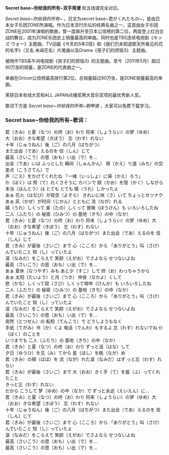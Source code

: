 

**Secret base~你给我的所有~双手简谱** 和五线谱完全对应。

_Secret base~你给我的所有~_ ，日文为secret
base~君がくれたもの~，是由日本女子乐团ZONE所演唱。作为日本流行乐坛的经典名曲之一，这首由女子乐团ZONE在2001年演唱的歌曲，曾一度飙升至日本公信榜的第二位，两度登上红白合战的舞台，成为ZONE乐团史上销量最高的单曲。同时也是TBS连续电视剧《キッズ
ウォー》主题曲、TV动画《今天的5年2班》和《我们仍未知道那天所看见的花的名字》（又名 未闻花名）片尾曲以及Drama《孩子们的烦恼3》 主题曲。

被用作TBS系午间电视剧《孩子们的烦恼3》的主题曲。至今（2011年5月）超过90万张的销量，是ZONE的代表曲之一。

单曲在Oricon公信榜最高排行第2位，总销量超过90万张，是ZONE销量最高的单曲。

荣获日本有线大奖和ALL JAPAN点播奖两大音乐奖项的最优秀新人奖。

歌词下方是 _Secret base~你给我的所有~钢琴谱_ ，大家可以免费下载学习。

### Secret base~你给我的所有~歌词：

君（きみ）と夏（なつ）の终（お）わり 将来（しょうらい）の梦（ゆめ）  
大（おお）きな希望（きぼう） 忘（わす）れない  
十年（じゅうねん）後（ご）の八月（はちがつ）  
また出会（であ）えるのを 信（しん）じて  
最高（さいこう）の思（おも）い出（で）を…  
出会（であ）いは ふっとした 瞬间（しゅんかん） 帰（かえ）り道（みち）の交差点（こうさてん）で  
声（こえ）をかけてくれたね 「一绪（いっしょ）に帰（かえ）ろう」  
仆（ぼく）は 照（て）れくさそうに カバンで 颜（かお）を隠（かく）しながら  
本当（ほんとう）は とても とても 嬉（うれ）しかったよ  
あぁ 花火（はなび）が夜空（よぞら） きれいに咲（さ）いて ちょっとセツナク  
あぁ 风（かぜ）が时间（じかん）とともに 流（なが）れる  
嬉（うれ）しくって 楽（たの）しくって 冒険（ぼうけん）も いろいろしたね  
二人（ふたり）の 秘密（ひみつ）の 基地（きち）の中（なか）  
君（きみ）と夏（なつ）の终（お）わり 将来（しょうらい）の梦（ゆめ）大（おお）きな希望（きぼう） 忘（わす）れない  
十年（じゅうねん）後（ご）の八月（はちがつ）また出会（であ）えるのを 信（しん）じて  
君（きみ）が最後（さいご）まで 心（こころ）から 「ありがとう」叫（さけ）んでいたこと 知（し）っていたよ  
涙（なみだ）をこらえて 笑颜（えがお）でさよなら せつないよね  
最高（さいこう）の思（おも）い出（で）を…  
あぁ 夏休（なつやす）みも あと少（すこ）しで 终（お）わっちゃうから  
あぁ 太阳（たいよう）と月（つき） 仲良（なかよ）くして  
悲（かな）しくって寂（さび）しくって喧哗（けんか）も いろいろしたね  
二人（ふたり）の 秘密（ひみつ）の 基地（きち）の中（なか）  
君（きみ）が最後（さいご）まで 心（こころ）から 「ありがとう」叫（さけ）んでいたこと 知（し）っていたよ  
涙（なみだ）をこらえて 笑颜（えがお）でさよなら せつないよね  
最高（さいこう）の思（おも）い出（で）を…  
突然（とつぜん）の 転校（てんこう）で どうしようもなく  
手纸（てがみ）书（か）くよ 电话（でんわ）もするよ 忘（わす）れないでね 仆（ぼく）のことを  
いつまでも 二人（ふたり）の 基地（きち）の中（なか）  
君（きみ）と夏（なつ）の终（お）わり ずっと话（はな）して  
夕日（ゆうひ）を见（み）てから 星（ほし）を眺（なが）め  
君（きみ）の頬（ほほ）を 流（なが）れた涙（なみだ）はず っと忘（わす）れない  
君（きみ）が最後（さいご）まで 大（おお）きく手（て）を振（ふ）ってくれたこと  
きっと忘（わす）れない  
だから こうして 梦（ゆめ）の中（なか）で ずっと永远（えいえん）に…  
君（きみ）と夏（なつ）の终（お）わり 将来（しょうらい）の梦（ゆめ）大（おお）きな希望（きぼう） 忘（わす）れない  
十年（じゅうねん）後（ご）の八月（はちがつ）また出会（であ）えるのを 信（しん）じて  
君（きみ）が最後（さいご）まで 心（こころ）から 「ありがとう」叫（さけ）んでいたこと 知（し）っていたよ  
涙（なみだ）をこらえて 笑颜（えがお）でさよなら せつないよね  
最高（さいこう）の思（おも）い出（で）を…  
最高（さいこう）の思（おも）い出（で）を…

